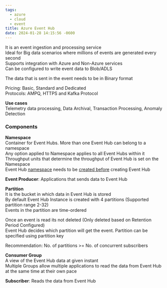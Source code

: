 ```yaml
---
tags:
  - azure
  - cloud
  - event
title: Azure Event Hub
date: 2024-01-28 14:15:56 -0600
---
```


It is an event ingestion and processing service  
Ideal for Big data scenarios where millions of events are generated every second  
Supports integration with Azure and Non-Azure services  
Can be configured to write event data to Blob/ADLS

The data that is sent in the event needs to be in Binary format

Pricing: Basic, Standard and Dedicated  
Protocols: AMPQ, HTTPS and Kafka Protocol

**Use cases**  
Telemetry data processing, Data Archival, Transaction Processing, Anomaly Detection

### Components

**Namespace**  
Container for Event Hubs. More than one Event Hub can belong to a namespace  
Any option applied to Namespace applies to all Event Hubs within it  
Throughput units that determine the throughput of Event Hub is set on the Namespace  
Event Hub <u>namespace</u> needs to be <u>created before</u> creating Event Hub

**Event Producer**: Applications that sends data to Event Hub  

**Partition**  
It is the bucket in which data in Event Hub is stored  
By default Event Hub Instance is created with 4 partitions (Supported partition range 2-32)  
Events in the partition are time-ordered  

Once an event is read its not deleted (Only deleted based on Retention Period Configured)  
Event Hub decides which partition will get the event. Partition can be specified using partition key

Recommendation: No. of partitions >= No. of concurrent subscribers

**Consumer Group**  
A view of the Event Hub data at given instant  
Multiple Groups allow multiple applications to read the data from Event Hub at the same time at their own pace  

**Subscriber**: Reads the data from Event Hub

